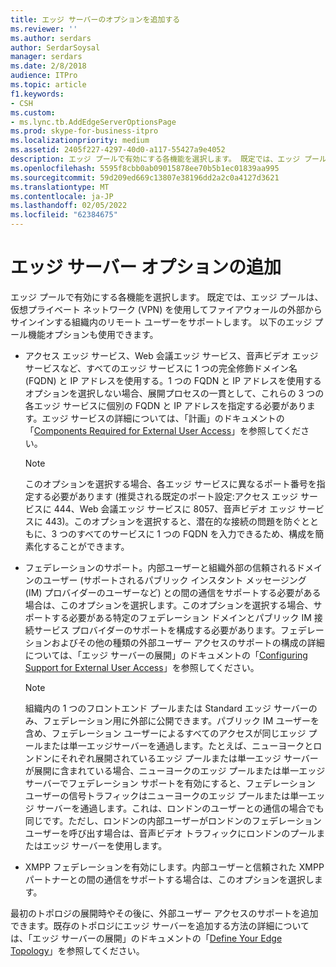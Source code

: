 ```yaml
---
title: エッジ サーバーのオプションを追加する
ms.reviewer: ''
ms.author: serdars
author: SerdarSoysal
manager: serdars
ms.date: 2/8/2018
audience: ITPro
ms.topic: article
f1.keywords:
- CSH
ms.custom:
- ms.lync.tb.AddEdgeServerOptionsPage
ms.prod: skype-for-business-itpro
ms.localizationpriority: medium
ms.assetid: 2405f227-4297-40d0-a117-55427a9e4052
description: エッジ プールで有効にする各機能を選択します。 既定では、エッジ プールは、仮想プライベート ネットワーク (VPN) を使用してファイアウォールの外部からサインインする組織内のリモート ユーザーをサポートします。 以下のエッジ プール機能オプションも使用できます。
ms.openlocfilehash: 5595f8cbb0ab09015878ee70b5b1ec01839aa995
ms.sourcegitcommit: 59d209ed669c13807e38196dd2a2c0a4127d3621
ms.translationtype: MT
ms.contentlocale: ja-JP
ms.lasthandoff: 02/05/2022
ms.locfileid: "62384675"
---
```

# <a name="add-edge-server-options"></a>エッジ サーバー オプションの追加

エッジ プールで有効にする各機能を選択します。 既定では、エッジ プールは、仮想プライベート ネットワーク (VPN) を使用してファイアウォールの外部からサインインする組織内のリモート ユーザーをサポートします。 以下のエッジ プール機能オプションも使用できます。

- アクセス エッジ サービス、Web 会議エッジ サービス、音声ビデオ エッジ サービスなど、すべてのエッジ サービスに 1 つの完全修飾ドメイン名 (FQDN) と IP アドレスを使用する。1 つの FQDN と IP アドレスを使用するオプションを選択しない場合、展開プロセスの一貫として、これらの 3 つの各エッジ サービスに個別の FQDN と IP アドレスを指定する必要があります。エッジ サービスの詳細については、「計画」のドキュメントの「[Components Required for External User Access](/previous-versions/office/lync-server-2013/lync-server-2013-components-required-for-external-user-access)」を参照してください。

    > [!NOTE]
    > このオプションを選択する場合、各エッジ サービスに異なるポート番号を指定する必要があります (推奨される既定のポート設定:アクセス エッジ サービスに 444、Web 会議エッジ サービスに 8057、音声ビデオ エッジ サービスに 443)。このオプションを選択すると、潜在的な接続の問題を防ぐとともに、3 つのすべてのサービスに 1 つの FQDN を入力できるため、構成を簡素化することができます。

- フェデレーションのサポート。内部ユーザーと組織外部の信頼されるドメインのユーザー (サポートされるパブリック インスタント メッセージング (IM) プロバイダーのユーザーなど) との間の通信をサポートする必要がある場合は、このオプションを選択します。このオプションを選択する場合、サポートする必要がある特定のフェデレーション ドメインとパブリック IM 接続サービス プロバイダーのサポートを構成する必要があります。フェデレーションおよびその他の種類の外部ユーザー アクセスのサポートの構成の詳細については、「エッジ サーバーの展開」のドキュメントの「[Configuring Support for External User Access](/previous-versions/office/lync-server-2013/lync-server-2013-configuring-support-for-external-user-access)」を参照してください。

    > [!NOTE]
    > 組織内の 1 つのフロントエンド プールまたは Standard エッジ サーバーのみ、フェデレーション用に外部に公開できます。パブリック IM ユーザーを含め、フェデレーション ユーザーによるすべてのアクセスが同じエッジ プールまたは単一エッジサーバーを通過します。たとえば、ニューヨークとロンドンにそれぞれ展開されているエッジ プールまたは単一エッジ サーバーが展開に含まれている場合、ニューヨークのエッジ プールまたは単一エッジ サーバーでフェデレーション サポートを有効にすると、フェデレーション ユーザーの信号トラフィックはニューヨークのエッジ プールまたは単一エッジ サーバーを通過します。これは、ロンドンのユーザーとの通信の場合でも同じです。ただし、ロンドンの内部ユーザーがロンドンのフェデレーション ユーザーを呼び出す場合は、音声ビデオ トラフィックにロンドンのプールまたはエッジ サーバーを使用します。

- XMPP フェデレーションを有効にします。内部ユーザーと信頼された XMPP パートナーとの間の通信をサポートする場合は、このオプションを選択します。

最初のトポロジの展開時やその後に、外部ユーザー アクセスのサポートを追加できます。既存のトポロジにエッジ サーバーを追加する方法の詳細については、「エッジ サーバーの展開」のドキュメントの「[Define Your Edge Topology](/previous-versions/office/lync-server-2013/lync-server-2013-define-your-edge-topology)」を参照してください。